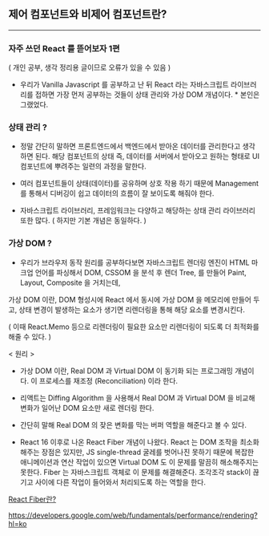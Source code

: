 ## 제어 컴포넌트와 비제어 컴포넌트란?
---
### 자주 쓰던 React 를 뜯어보자 1편
( 개인 공부, 생각 정리용 글이므로 오류가 있을 수 있음 )

- 우리가 Vanilla Javascript 를 공부하고 난 뒤 React 라는 자바스크립트 라이브러리를 접하면 가장 먼저 공부하는 것들이 상태 관리와 가상 DOM 개념이다. * 본인은 그랬었다.

### 상태 관리 ?

- 정말 간단히 말하면 프론트엔드에서 백엔드에서 받아온 데이터를 관리한다고 생각하면 된다. 해당 컴포넌트의 상태 즉, 데이터를 서버에서 받아오고 원하는 형태로 UI 컴포넌트에 뿌려주는 일련의 과정을 말한다.

- 여러 컴포넌트들이 상태(데이터)를 공유하며 상호 작용 하기 때문에 Management 를 통해서 디버깅이 쉽고 데이터의 흐름이 잘 보이도록 해줘야 한다.

- 자바스크립트 라이브러리, 프레임워크는 다양하고 해당하는 상태 관리 라이브러리 또한 많다. ( 하지만 기본 개념은 동일하다. )

### 가상 DOM ?

- 우리가 브라우저 동작 원리를 공부하다보면 자바스크립트 렌더링 엔진이 HTML 마크업 언어를 파싱해서 
DOM, CSSOM 을 분석 후 렌더 Tree, 를 만들어 Paint, Layout, Composite 을 거치는데,

가상 DOM 이란, DOM 형성시에 React 에서 동시에 가상 DOM 을 메모리에 만들어 두고, 상태 변경이 발생하는 요소가 생기면 리렌더링을 통해 해당 요소를 변경시킨다.

( 이때 React.Memo 등으로 리렌더링이 필요한 요소만 리렌더링이 되도록 더 최적화를 해줄 수 있다. )

< 원리 >
- 가상 DOM 이란, Real DOM 과 Virtual DOM 이 동기화 되는 프로그래밍 개념이다. 이 프로세스를 재조정 (Reconciliation) 이라 한다.

- 리액트는 Diffing Algorithm 을 사용해서 Real DOM 과 Virtual DOM 을 비교해 변화가 일어난 DOM 요소만 새로 렌더링 한다.

- 간단히 말해 Real DOM 의 잦은 변화를 막는 버퍼 역할을 해준다고 볼 수 있다.

- React 16 이후로 나온 React Fiber 개념이 나왔다. React 는 DOM 조작을 최소화 해주는 장점은 있지만, JS single-thread 굴레를 벗어나진 못하기 때문에 복잡한 애니메이션과 연산 작업이 있으면 Virtual DOM 도 이 문제를 말끔히 해소해주지는 못한다. Fiber 는 자바스크립트 객체로 이 문제를 해결해준다. 조각조각 stack이 끊기고 사이에 다른 작업이 들어와서 처리되도록 하는 역할을 한다.

[React Fiber란?](https://codesquad-yoda.medium.com/%EB%82%A8%EB%8B%A4%EB%A5%B8-%EA%B0%9C%EC%84%A0%EB%B0%A9%EB%B2%95%EC%9D%84-%EB%8B%A4%EC%8B%9C-%EB%B3%B4%EC%97%AC%EC%A4%80-%ED%8E%98%EC%9D%B4%EC%8A%A4%EB%B6%81%EC%9D%98-react-fiber-80b7ca5bd9bb)


https://developers.google.com/web/fundamentals/performance/rendering?hl=ko
